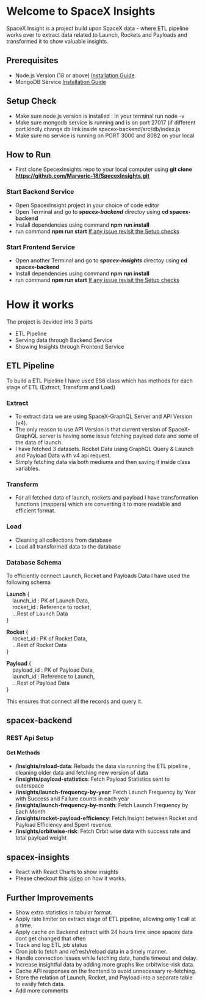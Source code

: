 # Welcome to SpaceX Insights

SpaceX Insight is a project build upon SpaceX data - where ETL pipeline works over to extract data related to Launch, Rockets and Payloads and transformed it to show valuable insights.


## Prerequisites
- Node.js Version (18 or above) [Installation Guide](https://nodejs.org/en/download)
- MongoDB Service [Installation Guide](https://www.mongodb.com/try/download/community)

## Setup Check
- Make sure node.js version is installed : In your terminal run node -v
- Make sure mongodb service is running and is on port 27017 (if different port kindly change db link inside spacex-backend/src/db/index.js
- Make sure no service is running on PORT 3000 and 8082 on your local

## How to Run
- First clone SpecexInsights repo to your local computer using **git clone https://github.com/Marveric-18/SpecexInsights.git**
### Start Backend Service
- Open SpacexInsight project in your choice of code editor
- Open Terminal and go to **_spacex-backend_** directoy using **cd spacex-backend**
- Install dependencies using command **npm run install**
- run command **npm run start** <ins> If any issue revisit the Setup checks</ins>
### Start Frontend Service
- Open another Terminal and go to **_spacex-insights_** directoy using **cd spacex-backend**
- Install dependencies using command **npm run install**
- run command **npm run start** <ins> If any issue revisit the Setup checks</ins>




# How it works 
The project is devided into 3 parts
- ETL Pipeline
- Serving data through Backend Service
- Showing Insights through Frontend Service

## ETL Pipeline
To build a ETL Pipeline I have used ES6 class which has methods for each stage of ETL (Extract, Transform and Load)

### Extract
- To extract data we are using SpaceX-GraphQL Server and API Version (v4).
- The only reason to use API Version is that current version of SpaceX-GraphQL server is having some issue fetching payload data and some of the data of launch.
- I have fetched 3 datasets. Rocket Data using GraphQL Query &  Launch and Payload Data with v4 api request.
- Simply fetching data via both mediums and then saving it inside class variables.

### Transform
- For all fetched data of launch, rockets and payload I have transformation functions (mappers) which are converting it to more readable and efficient format.

### Load
- Cleaning all collections from database
- Load all transformed data to the database

### Database Schema
To efficiently connect Launch, Rocket and Payloads Data I have used the following schema

**Launch** {  
&nbsp;&nbsp;&nbsp;&nbsp;launch_id : PK of Launch Data,  
&nbsp;&nbsp;&nbsp;&nbsp;rocket_id :  Reference to rocket,  
&nbsp;&nbsp;&nbsp;&nbsp;...Rest of Launch Data  
}  

**Rocket** {  
&nbsp;&nbsp;&nbsp;&nbsp;rocket_id : PK of Rocket Data,  
&nbsp;&nbsp;&nbsp;&nbsp;...Rest of Rocket Data  
}  

**Payload** {  
&nbsp;&nbsp;&nbsp;&nbsp;payload_id : PK of Payload Data,  
&nbsp;&nbsp;&nbsp;&nbsp;launch_id :  Reference to Launch,  
&nbsp;&nbsp;&nbsp;&nbsp;...Rest of Payload Data  
}  

This ensures that connect all the records and query it.


## spacex-backend

### REST Api Setup
#### Get Methods
- **/insights/reload-data**: Reloads the data via running the ETL pipeline , cleaning older data and fetching new version of data
- **/insights/payload-statistics**: Fetch Payload Statistics sent to outerspace
- **/insights/launch-frequency-by-year**: Fetch Launch Frequency by Year with Success and Failure counts in each year
- **/insights/launch-frequency-by-month**: Fetch Launch Frequency by Each Month
- **/insights/rocket-payload-efficiency**: Fetch Insight between Rocket and Payload Efficiency and Spent revenue
- **/insights/orbitwise-risk**: Fetch Orbit wise data with success rate and total payload weight


## spacex-insights
- React with React Charts to show insights
- Please checkout this [video](https://drive.google.com/file/d/15pstQSzmM1rVlsR3t3mMokLtQUJCLSzI/view?usp=sharing) on how it works.



## Further Improvements

- Show extra statistics in tabular format.
- Apply rate limiter on extract stage of ETL pipeline, allowing only 1 call at a time.
- Apply cache on Backend extract with 24 hours time since spacex data dont get changed that often
- Track and log ETL job status 
- Cron job to fetch and refresh/reload data in a timely manner.
- Handle connection issues while fetching data, handle timeout and delay.
- Increase insightful data by adding more graphs like orbitwise-risk data.
- Cache API responses on the frontend to avoid unnecessary re-fetching.
- Store the relation of Launch, Rocket, and Payload into a separate table to easily fetch data.
- Add more comments








